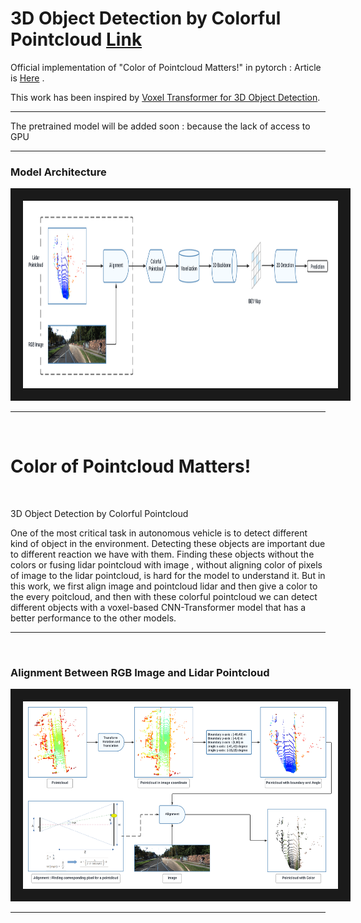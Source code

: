 # 3D Object Detection by Colorful Pointcloud [Link](article.pdf)

Official implementation of "Color of Pointcloud Matters!" in pytorch : Article is [Here](article.pdf) .
<br/>

This work has been inspired by [Voxel Transformer for 3D Object Detection](https://arxiv.org/abs/2109.02497).
<br/>

---
The pretrained model will be added soon : because the lack of access to GPU
<br/>

---
### Model Architecture
<img src="/3d_detection.png" width="900" height="300" border="20" title="model">

---

<br/>

# Color of Pointcloud Matters!
<br/>

3D Object Detection by Colorful Pointcloud

One of the most critical task in autonomous vehicle is to detect different kind of object in
the environment. Detecting these objects are important due to different reaction we have
with them. Finding these objects without the colors or fusing lidar pointcloud with image ,
without aligning color of pixels of image to the lidar pointcloud, is hard for the model to
understand it. But in this work, we first align image and pointcloud lidar and then give a
color to the every poitcloud, and then with these colorful pointcloud we can detect
different objects with a voxel-based CNN-Transformer model that has a better
performance to the other models.

---
<br/>

### Alignment Between RGB Image and Lidar Pointcloud
<img src="/alignment.png" width="900" height="300" border="20" title="model">

---

<br/>

